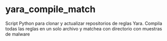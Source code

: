 # yara_compile_match
Script Python para clonar y actualizar repositorios de reglas Yara. Compila todas las reglas en un solo archivo y matchea con directorio con muestras de malware
